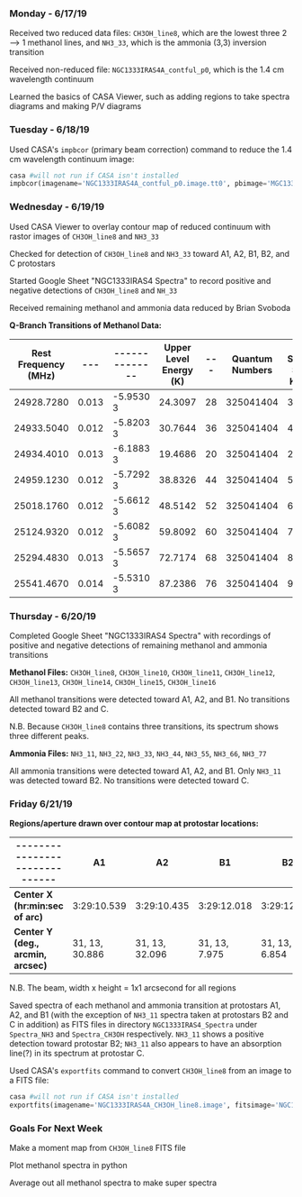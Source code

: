### Monday - 6/17/19

Received two reduced data files: `CH3OH_line8`, which are the lowest three 2 --> 1 methanol lines, and `NH3_33`, which is the ammonia (3,3) inversion transition 

Received non-reduced file: `NGC1333IRAS4A_contful_p0`, which is the 1.4 cm wavelength continuum 

Learned the basics of CASA Viewer, such as adding regions to take spectra diagrams and making P/V diagrams 

### Tuesday - 6/18/19

Used CASA's `impbcor` (primary beam correction) command to reduce the 1.4 cm wavelength continuum image:

```python
casa #will not run if CASA isn't installed
impbcor(imagename='NGC1333IRAS4A_contful_p0.image.tt0', pbimage='MGC1333IRAS4A_contful_p0.pb.tt0', outfile='NGC1333IRAS4A _contful_p0.pbcor')
```

### Wednesday - 6/19/19

Used CASA Viewer to overlay contour map of reduced continuum with rastor images of `CH3OH_line8` and `NH3_33`

Checked for detection of `CH3OH_line8` and `NH3_33` toward A1, A2, B1, B2, and C protostars

Started Google Sheet "NGC1333IRAS4 Spectra" to record positive and negative detections of `CH3OH_line8` and `NH_33`

Received remaining methanol and ammonia data reduced by Brian Svoboda 

**Q-Branch Transitions of Methanol Data:**

Rest Frequency (MHz) |---|--------------| Upper Level Energy (K)|---| Quantum Numbers | Upper Symmetry State (J, Ka, Kc, s) | Lower Symmetry State (J, Ka, Kc, s) |---
---|---|---|---|---|---|---|---|---
  24928.7280  | 0.013  |  -5.9530 3  | 24.3097 | 28 | 325041404 | 3(2,2) 1 |   3(1,2) 1    |    CH3OH, vt=0-2
  24933.5040  | 0.012  |  -5.8203 3  | 30.7644 | 36 | 325041404 | 4(2,3) 1 |   4(1,3) 1    |    CH3OH, vt=0-2
  24934.4010  | 0.013  |  -6.1883 3  | 19.4686 | 20 | 325041404 | 2(2,1) 1 |   2(1,1) 1    |    CH3OH, vt=0-2
  24959.1230  | 0.012  |  -5.7292 3  | 38.8326 | 44 | 325041404 | 5(2,4) 1 |   5(1,4) 1    |    CH3OH, vt=0-2
  25018.1760  | 0.012  |  -5.6612 3  | 48.5142 | 52 | 325041404 | 6(2,5) 1 |   6(1,5) 1    |    CH3OH, vt=0-2
  25124.9320  | 0.012  |  -5.6082 3  | 59.8092 | 60 | 325041404 | 7(2,6) 1 |   7(1,6) 1    |    CH3OH, vt=0-2
  25294.4830  | 0.013  |  -5.5657 3  | 72.7174 | 68 | 325041404 | 8(2,7) 1 |   8(1,7) 1    |    CH3OH, vt=0-2
  25541.4670  | 0.014  |  -5.5310 3  | 87.2386 | 76 | 325041404 | 9(2,8) 1 |   9(1,8) 1    |    CH3OH, vt=0-2

### Thursday - 6/20/19

Completed Google Sheet "NGC1333IRAS4 Spectra" with recordings of positive and negative detections of remaining methanol and ammonia transitions

**Methanol Files:** `CH3OH_line8`, `CH3OH_line10`, `CH3OH_line11`, `CH3OH_line12`, `CH3OH_line13`, `CH3OH_line14`, `CH3OH_line15`, `CH3OH_line16`

All methanol transitions were detected toward A1, A2, and B1. 
No transitions detected toward B2 and C. 

N.B. Because `CH3OH_line8` contains three transitions, its spectrum shows three different peaks.

**Ammonia Files:** `NH3_11`, `NH3_22`, `NH3_33`, `NH3_44`, `NH3_55`, `NH3_66`, `NH3_77`

All ammonia transitions were detected toward A1, A2, and B1. 
Only `NH3_11` was detected toward B2. 
No transitions were detected toward C.

### Friday 6/21/19

**Regions/aperture drawn over contour map at protostar locations:**

------------------------------|A1|A2|B1|B2|C
---|---|---|---|---|---
**Center X (hr:min:sec of arc)**   |  3:29:10.539  |   3:29:10.435  |  3:29:12.018 |  3:29:12.841  | 3:29:12.551
**Center Y (deg., arcmin, arcsec)**| 31, 13, 30.886| 31, 13, 32.096 | 31, 13, 7.975| 31, 13, 6.854 | 21, 13, 58.143

N.B. The beam, width x height = 1x1 arcsecond for all regions

Saved spectra of each methanol and ammonia transition at protostars A1, A2, and B1 (with the exception of `NH3_11` spectra taken at protostars B2 and C in addition) as FITS files in directory `NGC1333IRAS4_Spectra` under `Spectra_NH3` and `Spectra_CH3OH` respectively. `NH3_11` shows a positive detection toward protostar B2; `NH3_11` also appears to have an absorption line(?) in its spectrum at protostar C. 

Used CASA's `exportfits` command to convert `CH3OH_line8` from an image to a FITS file:

```python 
casa #will not run if CASA isn't installed
exportfits(imagename='NGC1333IRAS4A_CH3OH_line8.image', fitsimage='NGC1333IRAS4A_CH3OH_line8.fits')
```

### Goals For Next Week

Make a moment map from `CH3OH_line8` FITS file

Plot methanol spectra in python

Average out all methanol spectra to make super spectra

